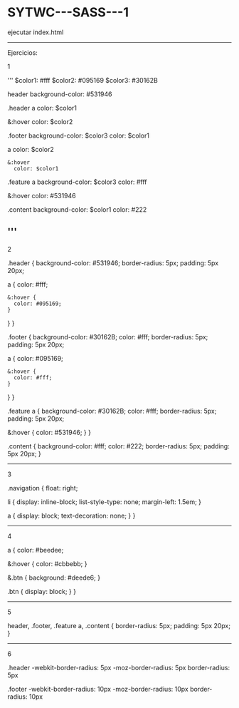 # SYTWC---SASS---1

ejecutar index.html

---------------------------------------------------------------------------------------

Ejercicios:

1

'''
$color1: #fff
$color2: #095169
$color3: #30162B


header
  background-color: #531946

.header a
  color: $color1

  &:hover
    color: $color2

.footer
  background-color: $color3
  color: $color1

  a
    color: $color2

    &:hover
      color: $color1

.feature a
  background-color: $color3
  color: #fff

  &:hover
    color: #531946

.content
  background-color: $color1
  color: #222

'''
---------------------------------------------------------------------------------------
2

.header {
  background-color: #531946;
  border-radius: 5px;
  padding: 5px 20px;

  a {
    color: #fff;

    &:hover {
      color: #095169;
    }
  }
}

.footer {
  background-color: #30162B;
  color: #fff;
  border-radius: 5px;
  padding: 5px 20px;

  a {
    color: #095169;

    &:hover {
      color: #fff;
    }
  }
}

.feature a {
  background-color: #30162B;
  color: #fff;
  border-radius: 5px;
  padding: 5px 20px;

  &:hover {
    color: #531946;
  }
}

.content {
  background-color: #fff;
  color: #222;
  border-radius: 5px;
  padding: 5px 20px;
}


---------------------------------------------------------------------------------------
3

.navigation {
  float: right;

  li {
    display: inline-block;
    list-style-type: none;
    margin-left: 1.5em;
  }

  a {
    display: block;
    text-decoration: none;
  }
}


---------------------------------------------------------------------------------------
4


a {
  color: #beedee;

  &:hover {
    color: #cbbebb;
  }

  &.btn {
    background: #deede6;
  }

  .btn {
    display: block;
  }
}

---------------------------------------------------------------------------------------
5


header, .footer, .feature a, .content {
  border-radius: 5px;
  padding: 5px 20px;
}




---------------------------------------------------------------------------------------
6


.header
  -webkit-border-radius: 5px
  -moz-border-radius: 5px
  border-radius: 5px

.footer
  -webkit-border-radius: 10px
  -moz-border-radius: 10px
  border-radius: 10px
